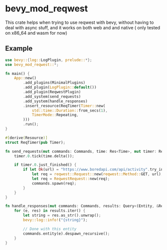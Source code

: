 # bevy_mod_reqwest

This crate helps when trying to use reqwest with bevy, without having to deal with async stuff, and it works on both web and and native
( only tested on x86_64 and wasm for now)




## Example

``` rust
use bevy::{log::LogPlugin, prelude::*};
use bevy_mod_reqwest::*;

fn main() {
    App::new()
        .add_plugins(MinimalPlugins)
        .add_plugin(LogPlugin::default())
        .add_plugin(ReqwestPlugin)
        .add_system(send_requests)
        .add_system(handle_responses)
        .insert_resource(ReqTimer(Timer::new(
            std::time::Duration::from_secs(1),
            TimerMode::Repeating,
        )))
        .run();
}

#[derive(Resource)]
struct ReqTimer(pub Timer);

fn send_requests(mut commands: Commands, time: Res<Time>, mut timer: ResMut<ReqTimer>) {
    timer.0.tick(time.delta());

    if timer.0.just_finished() {
        if let Ok(url) = "https://www.boredapi.com/api/activity".try_into() {
            let req = reqwest::Request::new(reqwest::Method::GET, url);
            let req = ReqwestRequest::new(req);
            commands.spawn(req);
        }
    }
}

fn handle_responses(mut commands: Commands, results: Query<(Entity, &ReqwestBytesResult)>) {
    for (e, res) in results.iter() {
        let string = res.as_str().unwrap();
        bevy::log::info!("{string}");

        // Done with this entity
        commands.entity(e).despawn_recursive();
    }
}
```

